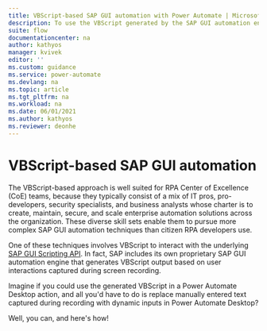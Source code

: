 ```yaml
---
title: VBScript-based SAP GUI automation with Power Automate | Microsoft Docs
description: To use the VBScript generated by the SAP GUI automation engine in Power Automate Desktop, replace text captured during recording with dynamic inputs in Power Automate Desktop.
suite: flow
documentationcenter: na
author: kathyos
manager: kvivek
editor: ''
ms.custom: guidance
ms.service: power-automate
ms.devlang: na
ms.topic: article
ms.tgt_pltfrm: na
ms.workload: na
ms.date: 06/01/2021
ms.author: kathyos
ms.reviewer: deonhe
---
```


# VBScript-based SAP GUI automation 

The VBScript-based approach is well suited for RPA Center of Excellence (CoE) teams, because they typically consist of a mix of IT pros, pro-developers, security specialists, and business analysts whose charter is to create, maintain, secure, and scale enterprise automation solutions across the organization. These diverse skill sets enable them to pursue more complex SAP GUI automation techniques than citizen RPA developers use.

One of these techniques involves VBScript to interact with the underlying [SAP GUI Scripting API](https://help.sap.com/viewer/b47d018c3b9b45e897faf66a6c0885a8/760.03/en-US/babdf65f4d0a4bd8b40f5ff132cb12fa.html). In fact, SAP includes its own proprietary SAP GUI automation engine that generates VBScript output based on user interactions captured during screen recording.

Imagine if you could use the generated VBScript in a Power Automate Desktop action, and all you'd have to do is replace manually entered text captured during recording with dynamic inputs in Power Automate Desktop?

Well, you can, and here's how!
